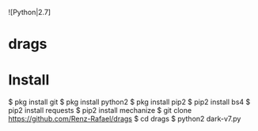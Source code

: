 ![Python|2.7]
# drags
# Install #
$ pkg install git
$ pkg install python2
$ pkg install pip2
$ pip2 install bs4
$ pip2 install requests
$ pip2 install mechanize
$ git clone https://github.com/Renz-Rafael/drags
$ cd drags
$ python2 dark-v7.py
